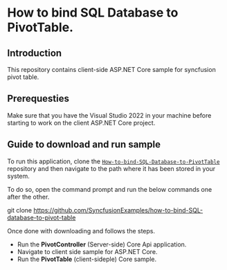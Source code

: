 # How to bind SQL Database to PivotTable.

## Introduction

This repository contains client-side ASP.NET Core sample for syncfusion pivot table.

## Prerequesties

Make sure that you have the Visual Studio 2022 in your machine before starting to work on the client ASP.NET Core project.

## Guide to download and run sample

To run this application, clone the [`How-to-bind-SQL-Database-to-PivotTable`](https://github.com/SyncfusionExamples/how-to-bind-SQL-database-to-pivot-table) repository and then navigate to the path where it has been stored in your system.

To do so, open the command prompt and run the below commands one after the other.

git clone https://github.com/SyncfusionExamples/how-to-bind-SQL-database-to-pivot-table

Once done with downloading and follows the steps.

* Run the **PivotController** (Server-side) Core Api application.
* Navigate to client side sample for ASP.NET Core.
* Run the **PivotTable** (client-sideple) Core sample.